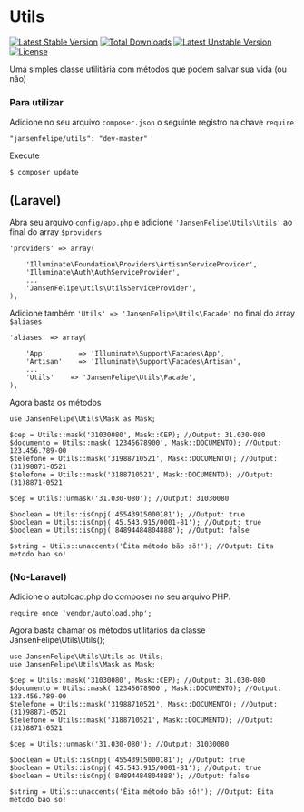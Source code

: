 # Utils

[![Latest Stable Version](https://poser.pugx.org/jansenfelipe/utils/v/stable.svg)](https://packagist.org/packages/jansenfelipe/utils) [![Total Downloads](https://poser.pugx.org/jansenfelipe/utils/downloads.svg)](https://packagist.org/packages/jansenfelipe/utils) [![Latest Unstable Version](https://poser.pugx.org/jansenfelipe/utils/v/unstable.svg)](https://packagist.org/packages/jansenfelipe/utils) [![License](https://poser.pugx.org/jansenfelipe/utils/license.svg)](https://packagist.org/packages/jansenfelipe/utils)

Uma simples classe utilitária com métodos que podem salvar sua vida (ou não)

### Para utilizar

Adicione no seu arquivo `composer.json` o seguinte registro na chave `require`

    "jansenfelipe/utils": "dev-master"

Execute

    $ composer update

## (Laravel)

Abra seu arquivo `config/app.php` e adicione `'JansenFelipe\Utils\Utils'` ao final do array `$providers`

    'providers' => array(

        'Illuminate\Foundation\Providers\ArtisanServiceProvider',
        'Illuminate\Auth\AuthServiceProvider',
        ...
        'JansenFelipe\Utils\UtilsServiceProvider',
    ),

Adicione também `'Utils' => 'JansenFelipe\Utils\Facade'` no final do array `$aliases`

    'aliases' => array(

        'App'        => 'Illuminate\Support\Facades\App',
        'Artisan'    => 'Illuminate\Support\Facades\Artisan',
        ...
        'Utils'    => 'JansenFelipe\Utils\Facade',
    ),

Agora basta os métodos
    
    use JansenFelipe\Utils\Mask as Mask;

    $cep = Utils::mask('31030080', Mask::CEP); //Output: 31.030-080
    $documento = Utils::mask('12345678900', Mask::DOCUMENTO); //Output: 123.456.789-00
    $telefone = Utils::mask('31988710521', Mask::DOCUMENTO); //Output: (31)98871-0521
    $telefone = Utils::mask('3188710521', Mask::DOCUMENTO); //Output: (31)8871-0521
    
    $cep = Utils::unmask('31.030-080'); //Output: 31030080

    $boolean = Utils::isCnpj('45543915000181'); //Output: true
    $boolean = Utils::isCnpj('45.543.915/0001-81'); //Output: true
    $boolean = Utils::isCnpj('84894484804888'); //Output: false

    $string = Utils::unaccents('Êita método bão sô!'); //Output: Eita metodo bao so!

### (No-Laravel)

Adicione o autoload.php do composer no seu arquivo PHP.

    require_once 'vendor/autoload.php';  

Agora basta chamar os métodos utilitários da classe JansenFelipe\Utils\Utils();

    use JansenFelipe\Utils\Utils as Utils;
    use JansenFelipe\Utils\Mask as Mask;

    $cep = Utils::mask('31030080', Mask::CEP); //Output: 31.030-080
    $documento = Utils::mask('12345678900', Mask::DOCUMENTO); //Output: 123.456.789-00
    $telefone = Utils::mask('31988710521', Mask::DOCUMENTO); //Output: (31)98871-0521
    $telefone = Utils::mask('3188710521', Mask::DOCUMENTO); //Output: (31)8871-0521
    
    $cep = Utils::unmask('31.030-080'); //Output: 31030080

    $boolean = Utils::isCnpj('45543915000181'); //Output: true
    $boolean = Utils::isCnpj('45.543.915/0001-81'); //Output: true
    $boolean = Utils::isCnpj('84894484804888'); //Output: false

    $string = Utils::unaccents('Êita método bão sô!'); //Output: Eita metodo bao so!
